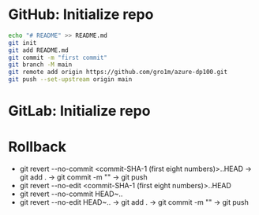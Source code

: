 # GitHub: Initialize repo
```bash
echo "# README" >> README.md
git init
git add README.md
git commit -m "first commit"
git branch -M main
git remote add origin https://github.com/gro1m/azure-dp100.git
git push --set-upstream origin main
```

# GitLab: Initialize repo

# Rollback
- git revert --no-commit <commit-SHA-1 (first eight numbers)>..HEAD -> git add . -> git commit -m "<commit message>" -> git push
- git revert --no-edit <commit-SHA-1 (first eight numbers)>..HEAD
- git revert --no-commit HEAD~<number of commits>..
- git revert --no-edit HEAD~<number of commits>.. -> git add . -> git commit -m "<commit message>" -> git push
